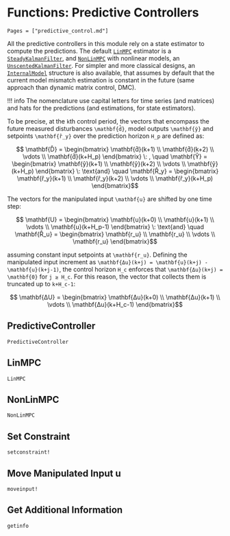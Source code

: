 # Functions: Predictive Controllers

```@contents
Pages = ["predictive_control.md"]
```

All the predictive controllers in this module rely on a state estimator to compute the
predictions. The default [`LinMPC`](@ref) estimator is a [`SteadyKalmanFilter`](@ref), and
[`NonLinMPC`](@ref) with nonlinear models, an [`UnscentedKalmanFilter`](@ref). For simpler
and more classical designs, an [`InternalModel`](@ref) structure is also available, that
assumes by default that the current model mismatch estimation is constant in the future
(same approach than dynamic matrix control, DMC).

!!! info
    The nomenclature use capital letters for time series (and matrices) and hats for the
    predictions (and estimations, for state estimators).

To be precise, at the ``k``th control period, the vectors that encompass the future measured
disturbances ``\mathbf{d̂}``, model outputs ``\mathbf{ŷ}`` and setpoints ``\mathbf{r̂_y}``
over the prediction horizon ``H_p`` are defined as:

```math
    \mathbf{D̂} = \begin{bmatrix}
        \mathbf{d̂}(k+1)   \\ \mathbf{d̂}(k+2)   \\ \vdots  \\ \mathbf{d̂}(k+H_p)
    \end{bmatrix} \: , \quad
    \mathbf{Ŷ} = \begin{bmatrix}
        \mathbf{ŷ}(k+1)   \\ \mathbf{ŷ}(k+2)   \\ \vdots  \\ \mathbf{ŷ}(k+H_p)
    \end{bmatrix} \: \text{and} \quad
    \mathbf{R̂_y} = \begin{bmatrix}
        \mathbf{r̂_y}(k+1) \\ \mathbf{r̂_y}(k+2) \\ \vdots  \\ \mathbf{r̂_y}(k+H_p)
    \end{bmatrix}
```

The vectors for the manipulated input ``\mathbf{u}`` are shifted by one time step:

```math
    \mathbf{U} = \begin{bmatrix}
        \mathbf{u}(k+0) \\ \mathbf{u}(k+1) \\ \vdots  \\ \mathbf{u}(k+H_p-1)
    \end{bmatrix} \: \text{and} \quad
    \mathbf{R̂_u} = \begin{bmatrix}
        \mathbf{r_u}    \\ \mathbf{r_u}    \\ \vdots  \\ \mathbf{r_u}
    \end{bmatrix}
```

assuming constant input setpoints at ``\mathbf{r_u}``. Defining the manipulated input
increment as ``\mathbf{Δu}(k+j) = \mathbf{u}(k+j) - \mathbf{u}(k+j-1)``, the control horizon
``H_c`` enforces that ``\mathbf{Δu}(k+j) = \mathbf{0}`` for ``j ≥ H_c``. For this reason,
the vector that collects them is truncated up to ``k+H_c-1``:

```math
    \mathbf{ΔU} =
    \begin{bmatrix}
        \mathbf{Δu}(k+0) \\ \mathbf{Δu}(k+1) \\ \vdots  \\ \mathbf{Δu}(k+H_c-1)
    \end{bmatrix}
```

## PredictiveController

```@docs
PredictiveController
```

## LinMPC

```@docs
LinMPC
```

## NonLinMPC

```@docs
NonLinMPC
```

## Set Constraint

```@docs
setconstraint!
```

## Move Manipulated Input u

```@docs
moveinput!
```

## Get Additional Information

```@docs
getinfo
```
